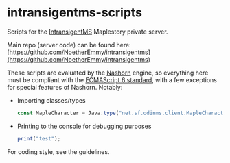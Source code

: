 # intransigentms-scripts

Scripts for the [IntransigentMS](http://www.intransigentms.com/?base=main) Maplestory private server.

Main repo (server code) can be found here: [https://github.com/NoetherEmmy/intransigentms](https://github.com/NoetherEmmy/intransigentms)

These scripts are evaluated by the [Nashorn](https://wiki.openjdk.java.net/display/Nashorn/Main) engine, so everything here must be compliant with the [ECMAScript 6 standard](http://www.ecma-international.org/ecma-262/6.0/), with a few exceptions for special features of Nashorn. Notably:

* Importing classes/types

    ```javascript
    const MapleCharacter = Java.type("net.sf.odinms.client.MapleCharacter");
    ```

* Printing to the console for debugging purposes

    ```javascript
    print("test");
    ```

For coding style, see the guidelines.
